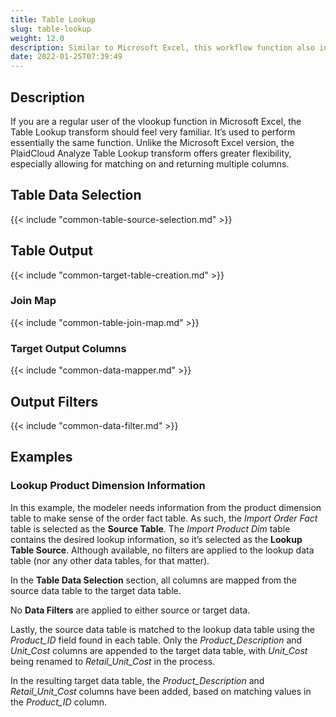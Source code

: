 ```yaml
---
title: Table Lookup
slug: table-lookup
weight: 12.0
description: Similar to Microsoft Excel, this workflow function also increases process performance
date: 2022-01-25T07:39:49
---
```



## Description


If you are a regular user of the vlookup function in Microsoft Excel, the Table Lookup transform should feel very familiar. It’s used to perform essentially the same function. Unlike the Microsoft Excel version, the PlaidCloud Analyze Table Lookup transform offers greater flexibility, especially allowing for matching on and returning multiple columns.



## Table Data Selection




{{< include "common-table-source-selection.md" >}}


## Table Output




{{< include "common-target-table-creation.md" >}}


### Join Map

{{< include "common-table-join-map.md" >}}

### Target Output Columns


{{< include "common-data-mapper.md" >}}


## Output Filters


{{< include "common-data-filter.md" >}}



## Examples


### Lookup Product Dimension Information


In this example, the modeler needs information from the product dimension table to make sense of the order fact table. As such, the *Import Order Fact* table is selected as the **Source Table**. The *Import Product Dim* table contains the desired lookup information, so it’s selected as the **Lookup Table Source**. Although available, no filters are applied to the lookup data table (nor any other data tables, for that matter).



In the **Table Data Selection** section, all columns are mapped from the source data table to the target data table. 



No **Data Filters** are applied to either source or target data. 



Lastly, the source data table is matched to the lookup data table using the *Product_ID* field found in each table. Only the *Product_Description* and *Unit_Cost* columns are appended to the target data table, with *Unit_Cost* being renamed to *Retail_Unit_Cost* in the process. 



In the resulting target data table, the *Product_Description* and *Retail_Unit_Cost* columns have been added, based on matching values in the *Product_ID* column. 
